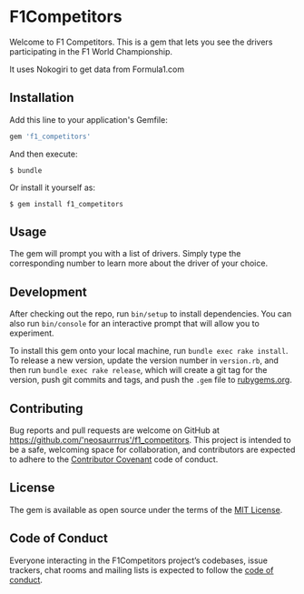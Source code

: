 # F1Competitors

Welcome to F1 Competitors. This is a gem that lets you see the drivers participating in the F1 World Championship.

It uses Nokogiri to get data from Formula1.com

## Installation

Add this line to your application's Gemfile:

```ruby
gem 'f1_competitors'
```

And then execute:

    $ bundle

Or install it yourself as:

    $ gem install f1_competitors

## Usage

The gem will prompt you with a list of drivers. Simply type the corresponding number to learn more about the driver of your choice.

## Development

After checking out the repo, run `bin/setup` to install dependencies. You can also run `bin/console` for an interactive prompt that will allow you to experiment.

To install this gem onto your local machine, run `bundle exec rake install`. To release a new version, update the version number in `version.rb`, and then run `bundle exec rake release`, which will create a git tag for the version, push git commits and tags, and push the `.gem` file to [rubygems.org](https://rubygems.org).

## Contributing

Bug reports and pull requests are welcome on GitHub at https://github.com/'neosaurrrus'/f1_competitors. This project is intended to be a safe, welcoming space for collaboration, and contributors are expected to adhere to the [Contributor Covenant](http://contributor-covenant.org) code of conduct.

## License

The gem is available as open source under the terms of the [MIT License](https://opensource.org/licenses/MIT).

## Code of Conduct

Everyone interacting in the F1Competitors project’s codebases, issue trackers, chat rooms and mailing lists is expected to follow the [code of conduct](https://github.com/'neosaurrrus'/f1_competitors/blob/master/CODE_OF_CONDUCT.md).
